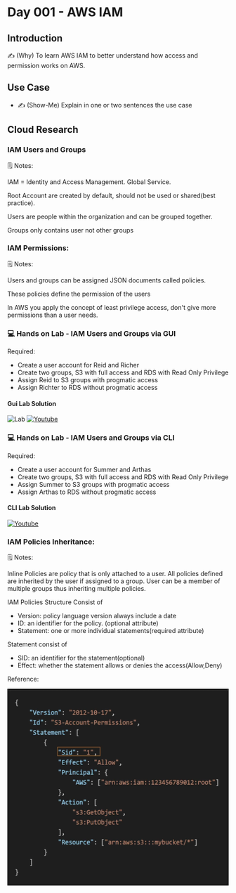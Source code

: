 <!-- This template removes the micro tutorial for a quicker post and removes images for a full template check out the 000-DAY-ARTICLE-LONG-TEMPLATE.MD-->

# Day 001 - AWS IAM

## Introduction

✍️ (Why) To learn AWS IAM to better understand how access and permission works on AWS.

## Use Case

- ✍️ (Show-Me) Explain in one or two sentences the use case

## Cloud Research

### IAM Users and Groups

:spiral_notepad: Notes:

IAM = Identity and Access Management. Global Service.

Root Account are created by default, should not be used or shared(best practice).

Users are people within the organization and can be grouped together.

Groups only contains user not other groups

### IAM Permissions:

:spiral_notepad: Notes:

Users and groups can be assigned JSON documents called policies.

These policies define the permission of the users

In AWS you apply the concept of least privilege access, don't give more permissions than a user needs.

### :computer: Hands on Lab - IAM Users and Groups via GUI

Required:

- Create a user account for Reid and Richer
- Create two groups, S3 with full access and RDS with Read Only Privilege
- Assign Reid to S3 groups with progmatic access
- Assign Richter to RDS without progmatic access

#### Gui Lab Solution
![Lab](https://github.com/mfranciscojr/100-Days-Of-Cloud/blob/main/images/Day001/100daysofcloud-day001.gif)
[![Youtube](https://img.youtube.com/vi/tHoDYWbYgxk/0.jpg)](https://youtu.be/tHoDYWbYgxk)

### :computer: Hands on Lab - IAM Users and Groups via CLI
Required:

- Create a user account for Summer and Arthas
- Create two groups, S3 with full access and RDS with Read Only Privilege
- Assign Summer to S3 groups with progmatic access
- Assign Arthas to RDS without progmatic access

#### CLI Lab Solution

[![Youtube](https://img.youtube.com/vi/tHoDYWbYgxk/0.jpg)](https://youtu.be/6qWyGZQ7S6o)

### IAM Policies Inheritance:
:spiral_notepad: Notes:

Inline Policies are policy that is only attached to a user.
All policies defined are inherited by the user if assigned to a group.
User can be a member of multiple groups thus inheriting multiple policies.

IAM Policies Structure
Consist of
- Version: policy language version always include a date
- ID: an identifier for the policy. (optional attribute)
- Statement: one or more individual statements(required attribute)
  
Statement consist of
- SID: an identifier for the statement(optional)
- Effect: whether the statement allows or denies the access(Allow,Deny)

Reference:

![IAM Policies](https://github.com/mfranciscojr/100-Days-Of-Cloud/blob/main/images/Day001/iampolicystructure.png)